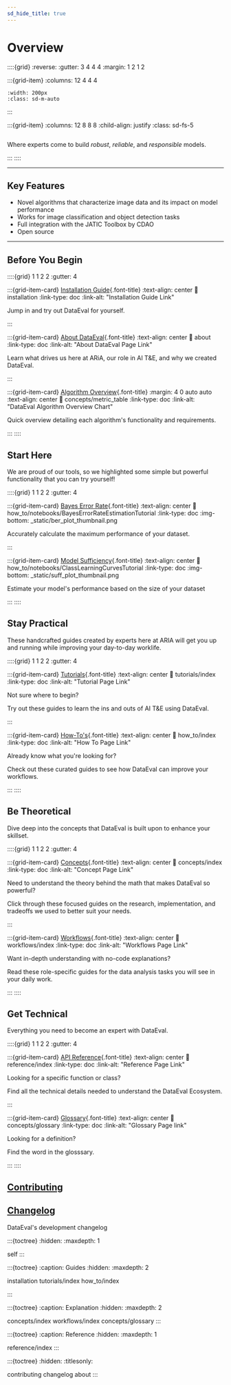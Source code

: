 ```yaml
---
sd_hide_title: true
---
```


# Overview

::::{grid}
:reverse:
:gutter: 3 4 4 4
:margin: 1 2 1 2

:::{grid-item}
:columns: 12 4 4 4

```{image} _static/DataEval_Logo.png
:width: 200px
:class: sd-m-auto
```

:::

:::{grid-item}
:columns: 12 8 8 8
:child-align: justify
:class: sd-fs-5

```{rubric} **Welcome to DataEval's Documentation!**
```

Where experts come to build _robust_, _reliable_, and _responsible_ models.

:::
::::

----------------

## Key Features

- Novel algorithms that characterize image data and its impact on model performance
- Works for image classification and object detection tasks
- Full integration with the JATIC Toolbox by CDAO
- Open source

----------------

<!-- SECTION START | Quick, beginner friendly guides as eye catchers. Not a part of Diataxis -->

## Before You Begin

::::{grid} 1 1 2 2
:gutter: 4

:::{grid-item-card} [Installation Guide](installation.md){.font-title}
:text-align: center
:link: installation
:link-type: doc
:link-alt: "Installation Guide Link"

Jump in and try out DataEval for yourself.

:::

:::{grid-item-card} [About DataEval](about.md){.font-title}
:text-align: center
:link: about
:link-type: doc
:link-alt: "About DataEval Page Link"

Learn what drives us here at ARiA, our role in AI T&E, and why we created DataEval.

:::

:::{grid-item-card} [Algorithm Overview](concepts/metric_table.md){.font-title}
:margin: 4 0 auto auto
:text-align: center
:link: concepts/metric_table
:link-type: doc
:link-alt: "DataEval Algorithm Overview Chart"

Quick overview detailing each algorithm's functionality and requirements.

:::
::::


## Start Here

We are proud of our tools, so we highlighted some simple but powerful functionality that you can try yourself!

::::{grid} 1 1 2 2
:gutter: 4

:::{grid-item-card} [Bayes Error Rate](how_to/notebooks/BayesErrorRateEstimationTutorial.ipynb){.font-title}
:text-align: center
:link: how_to/notebooks/BayesErrorRateEstimationTutorial
:link-type: doc
:img-bottom: _static/ber_plot_thumbnail.png

Accurately calculate the maximum performance of your dataset.

<!-- We want to show visualizations of tutorials to peak the interest of a potential user
   Might be good to add a BER graph that a user would need (not necessarily from tutorial)
   i.e. A Graph with training accuracy curve, and a BER line (similar to sufficiency) -->

:::

:::{grid-item-card} [Model Sufficiency](how_to/notebooks/ClassLearningCurvesTutorial.ipynb){.font-title}
:text-align: center
:link: how_to/notebooks/ClassLearningCurvesTutorial
:link-type: doc
:img-bottom: _static/suff_plot_thumbnail.png

Estimate your model's performance based on the size of your dataset

<!-- We should add a datasets blobs image here with the divergence -->

:::
::::

<!-- SECTION END -->

<!-- SECTION START | "In Action" of Diataxis framework-->

## Stay Practical

These handcrafted guides created by experts here at ARIA will get you up and running while improving your day-to-day worklife.

::::{grid} 1 1 2 2
:gutter: 4

:::{grid-item-card} [Tutorials](tutorials/index.md){.font-title}
:text-align: center
:link: tutorials/index
:link-type: doc
:link-alt: "Tutorial Page Link"

Not sure where to begin?

Try out these guides to learn the ins and outs of AI T&E using DataEval.

:::

:::{grid-item-card} [How-To's](how_to/index.md){.font-title}
:text-align: center
:link: how_to/index
:link-type: doc
:link-alt: "How To Page Link"

Already know what you're looking for?

Check out these curated guides to see how DataEval can improve your workflows.

:::
::::

<!-- SECTION END -->

<!-- SECTION START | "In cognition (theory)" of Diataxis framework -->

<!-- Split acquisition (learning) and application (practice) since multiple types of explanation -->
<!-- SUBSECTION START | Explanations -->
## Be Theoretical

Dive deep into the concepts that DataEval is built upon to enhance your skillset.

::::{grid} 1 1 2 2
:gutter: 4

:::{grid-item-card} [Concepts](concepts/index.md){.font-title}
:text-align: center
:link: concepts/index
:link-type: doc
:link-alt: "Concept Page Link"

Need to understand the theory behind the math that makes DataEval so powerful?

Click through these focused guides on the research, implementation, and tradeoffs we used to better suit your needs.

:::

:::{grid-item-card} [Workflows](workflows/index.md){.font-title}
:text-align: center
:link: workflows/index
:link-type: doc
:link-alt: "Workflows Page Link"

Want in-depth understanding with no-code explanations?

Read these role-specific guides for the data analysis tasks you will see in your daily work.

:::
::::

<!-- SUBSECTION END -->

<!-- SUBSECTION START | Reference -->
## Get Technical

Everything you need to become an expert with DataEval.

::::{grid} 1 1 2 2
:gutter: 4

:::{grid-item-card} [API Reference](reference/index.md){.font-title}
:text-align: center
:link: reference/index
:link-type: doc
:link-alt: "Reference Page Link"

Looking for a specific function or class?

Find all the technical details needed to understand the DataEval Ecosystem.

:::

:::{grid-item-card} [Glossary](concepts/glossary.md){.font-title}
:text-align: center
:link: concepts/glossary
:link-type: doc
:link-alt: "Glossary Page link"

Looking for a definition?

Find the word in the glosssary.

:::
::::
<!-- SUBSECTION END -->

<!-- SECTION END -->

## [Contributing](contributing.md)

## [Changelog](changelog.md)

DataEval's development changelog

<!-- BELOW IS SIDEBAR TOC TREE -->

:::{toctree}
:hidden:
:maxdepth: 1

self
:::

:::{toctree}
:caption: Guides
:hidden:
:maxdepth: 2

installation
tutorials/index
how_to/index

:::

:::{toctree}
:caption: Explanation
:hidden:
:maxdepth: 2

concepts/index
workflows/index
concepts/glossary
:::

:::{toctree}
:caption: Reference
:hidden:
:maxdepth: 1

reference/index
:::

:::{toctree}
:hidden:
:titlesonly:

contributing
changelog
about
:::
